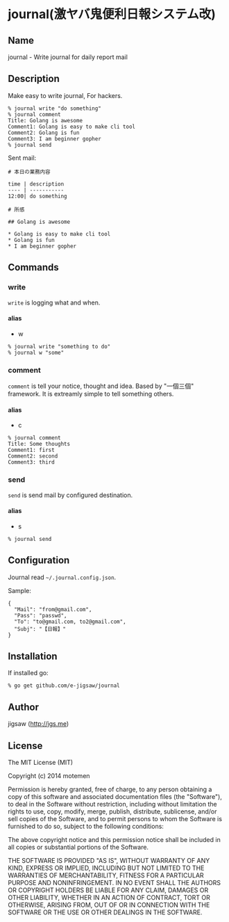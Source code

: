 # journal(激ヤバ鬼便利日報システム改)

## Name

journal - Write journal for daily report mail

## Description

Make easy to write journal, For hackers.

```
% journal write "do something"
% journal comment
Title: Golang is awesome
Comment1: Golang is easy to make cli tool
Comment2: Golang is fun
Comment3: I am beginner gopher
% journal send
```

Sent mail:

```
# 本日の業務内容

time | description
---- | -----------
12:00| do something

# 所感

## Golang is awesome

* Golang is easy to make cli tool
* Golang is fun
* I am beginner gopher
```

## Commands

### write

`write` is logging what and when.

#### alias

* w

```
% journal write "something to do"
% journal w "some"
```

### comment

`comment` is tell your notice, thought and idea. Based by "一個三個" framework. It is extreamly simple to tell something others.

#### alias

* c

```
% journal comment
Title: Some thoughts
Comment1: first
Comment2: second
Comment3: third
```

### send

`send` is send mail by configured destination.

#### alias

* s

```
% journal send
```

## Configuration

Journal read `~/.journal.config.json`.

Sample:

```
{
  "Mail": "from@gmail.com",
  "Pass": "passwd",
  "To": "to@gmail.com, to2@gmail.com",
  "Subj": "【日報】"
}
```

## Installation

If installed go:

```
% go get github.com/e-jigsaw/journal
```

## Author

jigsaw (http://jgs.me)

## License

The MIT License (MIT)

Copyright (c) 2014 motemen

Permission is hereby granted, free of charge, to any person obtaining a copy
of this software and associated documentation files (the "Software"), to deal
in the Software without restriction, including without limitation the rights
to use, copy, modify, merge, publish, distribute, sublicense, and/or sell
copies of the Software, and to permit persons to whom the Software is
furnished to do so, subject to the following conditions:

The above copyright notice and this permission notice shall be included in all
copies or substantial portions of the Software.

THE SOFTWARE IS PROVIDED "AS IS", WITHOUT WARRANTY OF ANY KIND, EXPRESS OR
IMPLIED, INCLUDING BUT NOT LIMITED TO THE WARRANTIES OF MERCHANTABILITY,
FITNESS FOR A PARTICULAR PURPOSE AND NONINFRINGEMENT. IN NO EVENT SHALL THE
AUTHORS OR COPYRIGHT HOLDERS BE LIABLE FOR ANY CLAIM, DAMAGES OR OTHER
LIABILITY, WHETHER IN AN ACTION OF CONTRACT, TORT OR OTHERWISE, ARISING FROM,
OUT OF OR IN CONNECTION WITH THE SOFTWARE OR THE USE OR OTHER DEALINGS IN THE
SOFTWARE.
